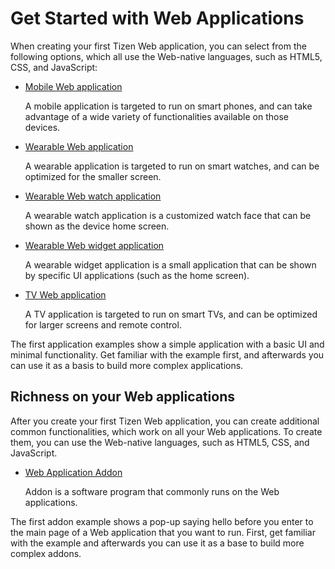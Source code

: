 # Get Started with Web Applications

When creating your first Tizen Web application, you can select from the
following options, which all use the Web-native languages, such as
HTML5, CSS, and JavaScript:

-   [Mobile Web application](mobile/first-app.md)

    A mobile application is targeted to run on smart phones, and can
    take advantage of a wide variety of functionalities available on
    those devices.

-   [Wearable Web application](wearable/first-app.md)

    A wearable application is targeted to run on smart watches, and can
    be optimized for the smaller screen.

-   [Wearable Web watch
    application](wearable-watch/first-app-watch.md)

    A wearable watch application is a customized watch face that can be
    shown as the device home screen.

-   [Wearable Web widget
    application](wearable-widget/first-app-widget.md)

    A wearable widget application is a small application that can be
    shown by specific UI applications (such as the home screen).

-   [TV Web application](tv/first-app.md)

    A TV application is targeted to run on smart TVs, and can be optimized for larger screens and remote control.

The first application examples show a simple application with a basic UI
and minimal functionality. Get familiar with the example first, and
afterwards you can use it as a basis to build more complex applications.

## Richness on your Web applications

After you create your first Tizen Web application, you can create additional common functionalities, which work on all your Web applications. To create them, you can use the Web-native languages, such as HTML5, CSS, and JavaScript.

-   [Web Application Addon](addon/first-addon.md)

    Addon is a software program that commonly runs on the Web applications. 

The first addon example shows a pop-up saying hello before you enter to the main page of a Web application that you want to run. First, get familiar with the example and afterwards you can use it as a base to build more complex addons.
